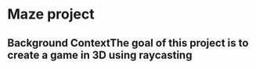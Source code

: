 # Maze project

## Background ContextThe goal of this project is to create a game in 3D using raycasting

